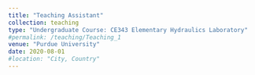 ```yaml
---
title: "Teaching Assistant"
collection: teaching
type: "Undergraduate Course: CE343 Elementary Hydraulics Laboratory"
#permalink: /teaching/Teaching_1
venue: "Purdue University"
date: 2020-08-01
#location: "City, Country"
---
```


